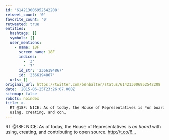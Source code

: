 ```yaml
---
id: '614213006952542208'
retweet_count: '0'
favorite_count: '0'
retweeted: true
entities:
  hashtags: []
  symbols: []
  user_mentions:
    - name: 18F
      screen_name: 18F
      indices:
        - '3'
        - '7'
      id_str: '2366194867'
      id: '2366194867'
  urls: []
original_url: https://twitter.com/benbalter/status/614213006952542208
date: '2015-06-25T23:26:07.000Z'
sitemap: false
robots: noindex
title: >-
  RT @18F: NICE: As of today, the House of Representatives is *on board* with
  using, creating, and con…
---
```


RT @18F: NICE: As of today, the House of Representatives is *on board* with using, creating, and contributing to open source. http://t.co/6…